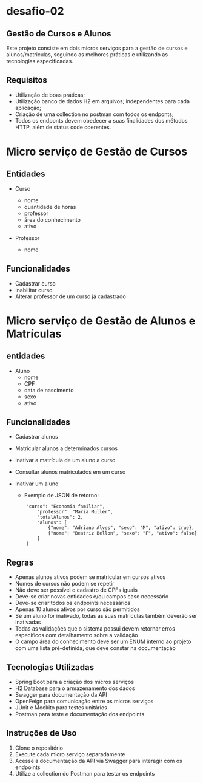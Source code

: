 # desafio-02

## Gestão de Cursos e Alunos

Este projeto consiste em dois micros serviços para a gestão de cursos e alunos/matriculas, seguindo as melhores práticas e utilizando as tecnologias especificadas.

## Requisitos 
    
* Utilização de boas práticas;
* Utilização banco de dados H2 em arquivos; independentes para cada aplicação;
* Criação de uma collection no postman com todos os endponts;
* Todos os endponts devem obedecer a suas finalidades dos métodos HTTP, além de status code coerentes.

# Micro serviço de Gestão de Cursos

## Entidades

* Curso 
    * nome  
    * quantidade de horas 
    * professor 
    * área do conhecimento
    * ativo

* Professor
    * nome

## Funcionalidades 

- Cadastrar curso
- Inabilitar curso
- Alterar professor de um curso já cadastrado

# Micro serviço de Gestão de Alunos e Matrículas

## entidades 

* Aluno 
    * nome 
    * CPF
    * data de nascimento
    * sexo 
    * ativo 

## Funcionalidades

- Cadastrar alunos
- Matricular alunos a determinados cursos
- Inativar a matrícula de um aluno a curso
- Consultar alunos matriculados em um curso
- Inativar um aluno
    - Exemplo de JSON de retorno:

    ```
        "curso": "Economia familiar",
    	    "professor": "Maria Muller",
    	    "totalAlunos": 2,
    	    "alunos": [
    	        {"nome": "Adriano Alves", "sexo": "M", "ativo": true},
                {"nome": "Beatriz Bellon", "sexo": "F", "ativo": false}
    	    ]
    	}

    ```
## Regras 
* Apenas alunos ativos podem se matricular em cursos ativos
* Nomes de cursos não podem se repetir
* Não deve ser possível o cadastro de CPFs iguais
* Deve-se criar novas entidades e/ou campos caso necessário
* Deve-se criar todos os endpoints necessários
* Apenas 10 alunos ativos por curso são permitidos
* Se um aluno for inativado, todas as suas matrículas também deverão ser inativadas
* Todas as validações que o sistema possui devem retornar erros específicos com detalhamento sobre a validação
* O campo área do conhecimento deve ser um ENUM interno ao projeto com uma lista pré-definida, que deve constar na documentação

## Tecnologias Utilizadas 
*	Spring Boot para a criação dos micros serviços
*	H2 Database para o armazenamento dos dados
*	Swagger para documentação da API
*	OpenFeign para comunicação entre os micros serviços
*	JUnit e Mockito para testes unitários
*	Postman para teste e documentação dos endpoints

## Instruções de Uso
1.	Clone o repositório
2.	Execute cada micro serviço separadamente
3.	Acesse a documentação da API via Swagger para interagir com os endpoints
4.	Utilize a collection do Postman para testar os endpoints
